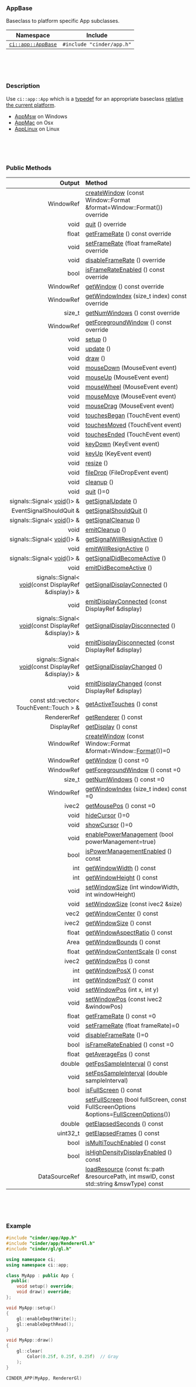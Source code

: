 ### AppBase

Baseclass to platform specific App subclasses.

| Namespace                | Include
|--------------------------|-------------|
| [`ci::app::AppBase`] | `#include "cinder/app.h"`


[`ci::app::AppBase`]: https://libcinder.org/docs/branch/master/classcinder_1_1app_1_1_app_base.html

<br>
<br>
<br>

### Description

Use `ci::app::App` which is a [typedef] for an appropriate baseclass [relative the current platform][platform].

- [AppMsw](AppMsw.md) on Windows
- [AppMac](AppMac.md) on Osx
- [AppLinux](AppLinux.md) on Linux

[typedef]: http://en.cppreference.com/w/cpp/language/typedef
[platform]: https://github.com/cinder/Cinder/blob/e50d9d206824617b2833d89865ee48e06a0e8cfb/include/cinder/app/App.h

<br>
<br>
<br>

### Public Methods


| Output        | Method                                                      |
|--------------:|:------------------------------------------------------------|
|      WindowRef| [createWindow]() (const Window::Format &format=Window::Format()) override
|          void | [quit]() () override
|         float | [getFrameRate]() () const override
|          void | [setFrameRate]() (float frameRate) override
|          void | [disableFrameRate]() () override
|          bool | [isFrameRateEnabled]() () const override
|     WindowRef | [getWindow]() () const override
|     WindowRef | [getWindowIndex]() (size_t index) const override
|        size_t | [getNumWindows]() () const override
|     WindowRef | [getForegroundWindow]() () const override
| void          | [setup]() ()
| void          | [update]() ()
| void          | [draw]() ()
| void          | [mouseDown]() (MouseEvent event)
| void          | [mouseUp]() (MouseEvent event)
| void          | [mouseWheel]() (MouseEvent event)
| void          | [mouseMove]() (MouseEvent event)
| void          | [mouseDrag]() (MouseEvent event)
| void          | [touchesBegan]() (TouchEvent event)
| void          | [touchesMoved]() (TouchEvent event)
| void          | [touchesEnded]() (TouchEvent event)
| void          | [keyDown]() (KeyEvent event)
| void          | [keyUp]() (KeyEvent event)
| void          | [resize]() ()
| void          | [fileDrop]() (FileDropEvent event)
| void          | [cleanup]() ()
| void          | [quit]() ()=0
| signals::Signal< [void]()()> & | [getSignalUpdate]() ()
| EventSignalShouldQuit &    | [getSignalShouldQuit]() ()
| signals::Signal< [void]()()> & | [getSignalCleanup]() ()
| void          | [emitCleanup]() ()
| signals::Signal< [void]()()> & | [getSignalWillResignActive]() ()
| void          | [emitWillResignActive]() ()
| signals::Signal< [void]()()> & | [getSignalDidBecomeActive]() ()
| void          | [emitDidBecomeActive]() ()
| signals::Signal< [void]()(const DisplayRef &display)> & | [getSignalDisplayConnected]() ()
| void          | [emitDisplayConnected]() (const DisplayRef &display)
| signals::Signal< [void]()(const DisplayRef &display)> & | [getSignalDisplayDisconnected]() ()
| void          | [emitDisplayDisconnected]() (const DisplayRef &display)
| signals::Signal< [void]()(const DisplayRef &display)> & | [getSignalDisplayChanged]() ()
| void          | [emitDisplayChanged]() (const DisplayRef &display)
| const std::vector< TouchEvent::Touch > & | [getActiveTouches]() () const
| RendererRef   | [getRenderer]() () const
| DisplayRef   | [getDisplay]() () const
| WindowRef   | [createWindow]() (const Window::Format &format=Window::[Format]()())=0
| WindowRef   | [getWindow]() () const =0
| WindowRef   | [getForegroundWindow]() () const =0
| size_t   | [getNumWindows]() () const =0
| WindowRef   | [getWindowIndex]() (size_t index) const =0
| ivec2   | [getMousePos]() () const =0
| void   | [hideCursor]() ()=0
| void   | [showCursor]() ()=0
| void   | [enablePowerManagement]() (bool powerManagement=true)
| bool   | [isPowerManagementEnabled]() () const
| int   | [getWindowWidth]() () const
| int   | [getWindowHeight]() () const
| void   | [setWindowSize]() (int windowWidth, int windowHeight)
| void   | [setWindowSize]() (const ivec2 &size)
| vec2   | [getWindowCenter]() () const
| ivec2   | [getWindowSize]() () const
| float   | [getWindowAspectRatio]() () const
| Area   | [getWindowBounds]() () const
| float   | [getWindowContentScale]() () const
| ivec2   | [getWindowPos]() () const
| int   | [getWindowPosX]() () const
| int   | [getWindowPosY]() () const
| void   | [setWindowPos]() (int x, int y)
| void   | [setWindowPos]() (const ivec2 &windowPos)
| float   | [getFrameRate]() () const =0
| void   | [setFrameRate]() (float frameRate)=0
| void   | [disableFrameRate]() ()=0
| bool   | [isFrameRateEnabled]() () const =0
| float   | [getAverageFps]() () const
| double   | [getFpsSampleInterval]() () const
| void   | [setFpsSampleInterval]() (double sampleInterval)
| bool   | [isFullScreen]() () const
| void   | [setFullScreen]() (bool fullScreen, const FullScreenOptions &options=[FullScreenOptions]()())
| double   | [getElapsedSeconds]() () const
| uint32_t   | [getElapsedFrames]() () const
| bool   | [isMultiTouchEnabled]() () const
| bool   | [isHighDensityDisplayEnabled]() () const
| DataSourceRef   | [loadResource]() (const fs::path &resourcePath, int mswID, const std::string &mswType) const

<br>
<br>
<br>

### Example

```cpp
#include "cinder/app/App.h"
#include "cinder/app/RendererGl.h"
#include "cinder/gl/gl.h"

using namespace ci;
using namespace ci::app;

class MyApp : public App {
  public:
	void setup() override;
	void draw() override;
};

void MyApp::setup()
{
	gl::enableDepthWrite();
	gl::enableDepthRead();
}

void MyApp::draw()
{
	gl::clear(
		Color(0.25f, 0.25f, 0.25f)  // Gray
	);
}

CINDER_APP(MyApp, RendererGl)

```